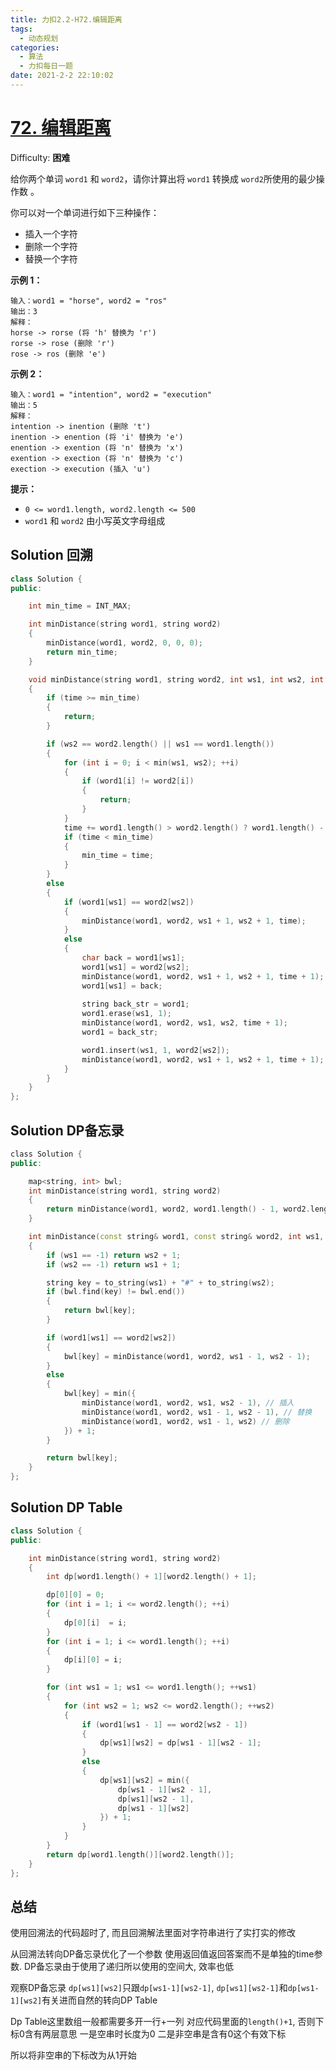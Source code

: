 ```yaml
---
title: 力扣2.2-H72.编辑距离
tags:
  - 动态规划
categories:
  - 算法
  - 力扣每日一题
date: 2021-2-2 22:10:02
---
```


# [72\. 编辑距离](https://leetcode-cn.com/problems/edit-distance/)

Difficulty: **困难**


给你两个单词 `word1` 和 `word2`，请你计算出将 `word1` 转换成 `word2`所使用的最少操作数 。

你可以对一个单词进行如下三种操作：

*   插入一个字符
*   删除一个字符
*   替换一个字符

**示例 1：**

```
输入：word1 = "horse", word2 = "ros"
输出：3
解释：
horse -> rorse (将 'h' 替换为 'r')
rorse -> rose (删除 'r')
rose -> ros (删除 'e')
```

**示例 2：**

```
输入：word1 = "intention", word2 = "execution"
输出：5
解释：
intention -> inention (删除 't')
inention -> enention (将 'i' 替换为 'e')
enention -> exention (将 'n' 替换为 'x')
exention -> exection (将 'n' 替换为 'c')
exection -> execution (插入 'u')
```

**提示：**

*   `0 <= word1.length, word2.length <= 500`
*   `word1` 和 `word2` 由小写英文字母组成

## Solution 回溯

```c++
class Solution {
public:

    int min_time = INT_MAX;

    int minDistance(string word1, string word2)
    {
        minDistance(word1, word2, 0, 0, 0);
        return min_time;
    }

    void minDistance(string word1, string word2, int ws1, int ws2, int time)
    {
        if (time >= min_time)
        {
            return;
        }

        if (ws2 == word2.length() || ws1 == word1.length())
        {
            for (int i = 0; i < min(ws1, ws2); ++i)
            {
                if (word1[i] != word2[i])
                {
                    return;
                }
            }
            time += word1.length() > word2.length() ? word1.length() - word2.length() :  word2.length() - word1.length();
            if (time < min_time)
            {
                min_time = time;
            }
        }
        else
        {
            if (word1[ws1] == word2[ws2])
            {
                minDistance(word1, word2, ws1 + 1, ws2 + 1, time);
            }
            else
            {
                char back = word1[ws1];
                word1[ws1] = word2[ws2];
                minDistance(word1, word2, ws1 + 1, ws2 + 1, time + 1);
                word1[ws1] = back;
                
                string back_str = word1;
                word1.erase(ws1, 1);
                minDistance(word1, word2, ws1, ws2, time + 1);
                word1 = back_str;

                word1.insert(ws1, 1, word2[ws2]);
                minDistance(word1, word2, ws1 + 1, ws2 + 1, time + 1);
            }
        }
    }
};
```

## Solution DP备忘录

```c++
​class Solution {
public:

    map<string, int> bwl;
    int minDistance(string word1, string word2)
    {
        return minDistance(word1, word2, word1.length() - 1, word2.length() - 1);
    }

    int minDistance(const string& word1, const string& word2, int ws1, int ws2)
    {
        if (ws1 == -1) return ws2 + 1;
        if (ws2 == -1) return ws1 + 1;

        string key = to_string(ws1) + "#" + to_string(ws2);
        if (bwl.find(key) != bwl.end())
        {
            return bwl[key];
        }

        if (word1[ws1] == word2[ws2])
        {
            bwl[key] = minDistance(word1, word2, ws1 - 1, ws2 - 1);
        }
        else
        {
            bwl[key] = min({
                minDistance(word1, word2, ws1, ws2 - 1), // 插入
                minDistance(word1, word2, ws1 - 1, ws2 - 1), // 替换
                minDistance(word1, word2, ws1 - 1, ws2) // 删除
            }) + 1;
        }

        return bwl[key];
    }
};
```

## Solution DP Table

```c++
class Solution {
public:

    int minDistance(string word1, string word2)
    {
        int dp[word1.length() + 1][word2.length() + 1];

        dp[0][0] = 0;
        for (int i = 1; i <= word2.length(); ++i)
        {
            dp[0][i]  = i;
        }
        for (int i = 1; i <= word1.length(); ++i)
        {
            dp[i][0] = i;
        }

        for (int ws1 = 1; ws1 <= word1.length(); ++ws1)
        {
            for (int ws2 = 1; ws2 <= word2.length(); ++ws2)
            {
                if (word1[ws1 - 1] == word2[ws2 - 1])
                {
                    dp[ws1][ws2] = dp[ws1 - 1][ws2 - 1];
                }
                else
                {
                    dp[ws1][ws2] = min({
                        dp[ws1 - 1][ws2 - 1],
                        dp[ws1][ws2 - 1],
                        dp[ws1 - 1][ws2]
                    }) + 1;
                }
            }
        }
        return dp[word1.length()][word2.length()];
    }
};
```

## 总结

使用回溯法的代码超时了, 而且回溯解法里面对字符串进行了实打实的修改

从回溯法转向DP备忘录优化了一个参数 使用返回值返回答案而不是单独的time参数. DP备忘录由于使用了递归所以使用的空间大, 效率也低 

观察DP备忘录
`dp[ws1][ws2]`只跟`dp[ws1-1][ws2-1]`, `dp[ws1][ws2-1]`和`dp[ws1-1][ws2]`有关进而自然的转向DP Table

Dp Table这里数组一般都需要多开一行+一列 对应代码里面的`length()+1`, 否则下标0含有两层意思 一是空串时长度为0 二是非空串是含有0这个有效下标

所以将非空串的下标改为从1开始